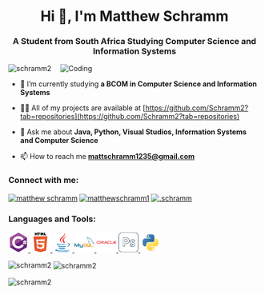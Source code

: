 <h1 align="center">Hi 👋, I'm Matthew Schramm</h1>
<h3 align="center">A Student from South Africa Studying Computer Science and Information Systems</h3>
<img align="right" alt="Coding" width="400" src="https://gifdb.com/images/high/coding-animated-laptop-flow-stream-ja04010rm5o68zfk.gif">

<p align="left"> <img src="https://komarev.com/ghpvc/?username=schramm2&label=Profile%20views&color=0e75b6&style=flat" alt="schramm2" /> </p>

- 🌱 I’m currently studying **a BCOM in Computer Science and Information Systems**

- 👨‍💻 All of my projects are available at [https://github.com/Schramm2?tab=repositories](https://github.com/Schramm2?tab=repositories)

- 💬 Ask me about **Java, Python, Visual Studios, Information Systems and Computer Science**

- 📫 How to reach me **mattschramm1235@gmail.com**

<h3 align="left">Connect with me:</h3>
<p align="left">
<a href="https://fb.com/matthew schramm" target="blank"><img align="center" src="https://raw.githubusercontent.com/rahuldkjain/github-profile-readme-generator/master/src/images/icons/Social/facebook.svg" alt="matthew schramm" height="30" width="40" /></a>
<a href="https://instagram.com/matthewschramm1" target="blank"><img align="center" src="https://raw.githubusercontent.com/rahuldkjain/github-profile-readme-generator/master/src/images/icons/Social/instagram.svg" alt="matthewschramm1" height="30" width="40" /></a>
<a href="https://discord.gg/.schramm" target="blank"><img align="center" src="https://raw.githubusercontent.com/rahuldkjain/github-profile-readme-generator/master/src/images/icons/Social/discord.svg" alt=".schramm" height="30" width="40" /></a>
</p>

<h3 align="left">Languages and Tools:</h3>
<p align="left"> <a href="https://www.w3schools.com/cs/" target="_blank" rel="noreferrer"> <img src="https://raw.githubusercontent.com/devicons/devicon/master/icons/csharp/csharp-original.svg" alt="csharp" width="40" height="40"/> </a> <a href="https://www.w3.org/html/" target="_blank" rel="noreferrer"> <img src="https://raw.githubusercontent.com/devicons/devicon/master/icons/html5/html5-original-wordmark.svg" alt="html5" width="40" height="40"/> </a> <a href="https://www.java.com" target="_blank" rel="noreferrer"> <img src="https://raw.githubusercontent.com/devicons/devicon/master/icons/java/java-original.svg" alt="java" width="40" height="40"/> </a> <a href="https://www.mysql.com/" target="_blank" rel="noreferrer"> <img src="https://raw.githubusercontent.com/devicons/devicon/master/icons/mysql/mysql-original-wordmark.svg" alt="mysql" width="40" height="40"/> </a> <a href="https://www.oracle.com/" target="_blank" rel="noreferrer"> <img src="https://raw.githubusercontent.com/devicons/devicon/master/icons/oracle/oracle-original.svg" alt="oracle" width="40" height="40"/> </a> <a href="https://www.photoshop.com/en" target="_blank" rel="noreferrer"> <img src="https://raw.githubusercontent.com/devicons/devicon/master/icons/photoshop/photoshop-line.svg" alt="photoshop" width="40" height="40"/> </a> <a href="https://www.python.org" target="_blank" rel="noreferrer"> <img src="https://raw.githubusercontent.com/devicons/devicon/master/icons/python/python-original.svg" alt="python" width="40" height="40"/> </a> </p>

<p><img align="left" src="https://github-readme-stats.vercel.app/api/top-langs?username=schramm2&show_icons=true&locale=en&layout=compact" alt="schramm2" /></p>

<p>&nbsp;<img align="center" src="https://github-readme-stats.vercel.app/api?username=schramm2&show_icons=true&locale=en" alt="schramm2" /></p>

<p><img align="center" src="https://github-readme-streak-stats.herokuapp.com/?user=schramm2&" alt="schramm2" /></p>
